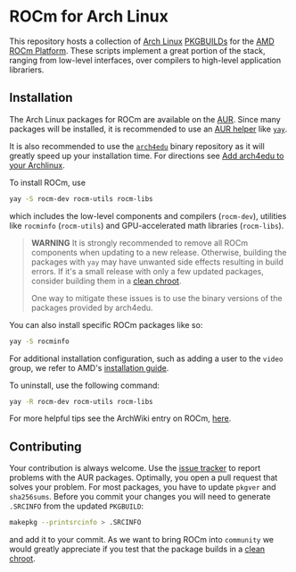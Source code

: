 # ROCm for Arch Linux
This repository hosts a collection of [Arch Linux](https://www.archlinux.org/) [PKGBUILDs](https://wiki.archlinux.org/index.php/PKGBUILD) for the [AMD ROCm Platform](https://rocmdocs.amd.com/en/latest/).
These scripts implement a great portion of the stack, ranging from low-level interfaces, over compilers to high-level application librariers.

## Installation
The Arch Linux packages for ROCm are available on the [AUR](https://wiki.archlinux.org/index.php/Arch_User_Repository).
Since many packages will be installed, it is recommended to use an [AUR helper](https://wiki.archlinux.org/index.php/AUR_helpers)
like [`yay`](https://aur.archlinux.org/packages/yay/).

It is also recommended to use the [`arch4edu`](https://wiki.archlinux.org/index.php/Unofficial_user_repositories#arch4edu) binary repository as it will
greatly speed up your installation time.
For directions see [Add arch4edu to your Archlinux](https://github.com/arch4edu/arch4edu/wiki/Add-arch4edu-to-your-Archlinux).

To install ROCm, use
```bash
yay -S rocm-dev rocm-utils rocm-libs
```
which includes the low-level components and compilers (`rocm-dev`), utilities like `rocminfo` (`rocm-utils`) and GPU-accelerated math libraries (`rocm-libs`).
> **WARNING** It is strongly recommended to remove all ROCm components when updating to a new release.
> Otherwise, building the packages with `yay` may have unwanted side effects resulting in build errors.
> If it's a small release with only a few updated packages, consider building them in a [clean chroot](https://wiki.archlinux.org/index.php/DeveloperWiki:Building_in_a_clean_chroot).
>
> One way to mitigate these issues is to use the binary versions of the packages provided by arch4edu.

You can also install specific ROCm packages like so:
```bash
yay -S rocminfo
```

For additional installation configuration, such as adding a user to the `video`
group, we refer to AMD's [installation guide](https://rocmdocs.amd.com/en/latest/Installation_Guide/Installation-Guide.html).

To uninstall, use the following command:
```bash
yay -R rocm-dev rocm-utils rocm-libs
```

For more helpful tips see the ArchWiki entry on ROCm, [here](https://wiki.archlinux.org/index.php/GPGPU#ROCm).

## Contributing
Your contribution is always welcome. Use the [issue tracker](https://github.com/rocm-arch/rocm-arch/issues) to report problems with the AUR packages.
Optimally, you open a pull request that solves your problem.
For most packages, you have to update `pkgver` and `sha256sums`. Before you commit your changes you will need to generate `.SRCINFO` from the updated `PKGBUILD`:
```bash
makepkg --printsrcinfo > .SRCINFO
```
and add it to your commit.
As we want to bring ROCm into `community` we would greatly appreciate if you test that the package builds in a [clean chroot](https://wiki.archlinux.org/index.php/DeveloperWiki:Building_in_a_clean_chroot).

